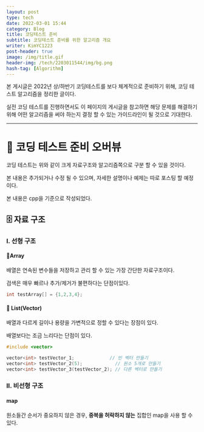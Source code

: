 ```yaml
---
layout: post
type: tech
date: 2022-03-01 15:44
category: Blog
title: 코딩테스트 준비
subtitle: 코딩테스트 준비를 위한 알고리즘 개요
writer: KimYC1223
post-header: true
image: /img/title.gif
header-img: /tech/2203011544/img/bg.png
hash-tag: [Algorithm]
---
```


본 게시글은 2022년 상/하반기 코딩테스트를 보다 체계적으로 준비하기 위해, 코딩 테스트 알고리즘을 정리한 글이다.

실전 코딩 테스트를 진행하면서도 이 페이지의 게시글을 참고하면 해당 문제를 해결하기 위해 어떤 알고리즘을 써야 하는지 결정 할 수 있는 가이드라인이 될 것으로 기대한다.

---
# 📘 코딩 테스트 준비 오버뷰

코딩 테스트는 위와 같이 크게 자료구조와 알고리즘쪽으로 구분 할 수 있을 것이다.

본 내용은 추가되거나 수정 될 수 있으며, 자세한 설명이나 예제는 따로 포스팅 할 예정이다.

본 내용은 cpp을 기준으로 작성되었다.

## 🗄️ 자료 구조

### I. 선형 구조

#### 💠Array

배열은 연속된 변수들을 저장하고 관리 할 수 있는 가장 간단한 자료구조이다.

검색은 매우 빠르나 추가/제거가 불편하다는 단점이있다.

``` cpp
int testArray[] = {1,2,3,4};
```

#### 💠 List(Vector)

배열과 다르게 길이나 용량을 가변적으로 정할 수 있다는 장점이 있다.

배열보다는 조금 느리다는 단점이 있다.

``` cpp
#include <vector>

vector<int> testVector_1;             // 빈 벡터 만들기
vector<int> testVector_2(5);            // 원소 5개로 만들기
vector<int> testVector_3(testVector_2); // 다른 벡터로 만들기
```

### II. 비선형 구조

#### map

원소들간 순서가 중요하지 않은 경우, **중복을 허락하지 않는** 집합인 map을 사용 할 수 있다.
